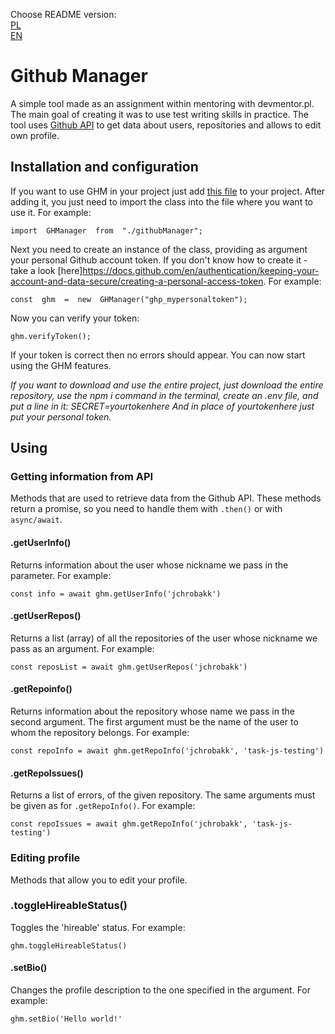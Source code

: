 Choose README version:\
[PL](https://github.com/jchrobakk/task-js-testing/blob/master/README.md)\
[EN](https://github.com/jchrobakk/task-js-testing/blob/master/README.en.md)

# Github Manager

A simple tool made as an assignment within mentoring with devmentor.pl. The main goal of creating it was to use test writing skills in practice. The tool uses [Github API](https://docs.github.com/en/rest) to get data about users, repositories and allows to edit own profile.

## Installation and configuration

If you want to use GHM in your project just add [this file](https://github.com/jchrobakk/task-js-testing/blob/master/src/githubManager.js) to your project. After adding it, you just need to import the class into the file where you want to use it. For example:

    import  GHManager  from  "./githubManager";

Next you need to create an instance of the class, providing as argument your personal Github account token. If you don't know how to create it - take a look [here]https://docs.github.com/en/authentication/keeping-your-account-and-data-secure/creating-a-personal-access-token. For example:

    const  ghm  =  new  GHManager("ghp_mypersonaltoken");

Now you can verify your token:

    ghm.verifyToken();

If your token is correct then no errors should appear. You can now start using the GHM features.

_If you want to download and use the entire project, just download the entire repository, use the npm i command in the terminal, create an .env file, and put a line in it:
SECRET=yourtokenhere
And in place of yourtokenhere just put your personal token._

## Using

### Getting information from API

Methods that are used to retrieve data from the Github API. These methods return a promise, so you need to handle them with `.then()` or with `async/await`.

#### .getUserInfo()

Returns information about the user whose nickname we pass in the parameter. For example:

    const info = await ghm.getUserInfo('jchrobakk')

#### .getUserRepos()

Returns a list (array) of all the repositories of the user whose nickname we pass as an argument. For example:

    const reposList = await ghm.getUserRepos('jchrobakk')

#### .getRepoinfo()

Returns information about the repository whose name we pass in the second argument. The first argument must be the name of the user to whom the repository belongs. For example:

    const repoInfo = await ghm.getRepoInfo('jchrobakk', 'task-js-testing')

#### .getRepoIssues()

Returns a list of errors, of the given repository. The same arguments must be given as for `.getRepoInfo()`. For example:

    const repoIssues = await ghm.getRepoInfo('jchrobakk', 'task-js-testing')

### Editing profile

Methods that allow you to edit your profile.

### .toggleHireableStatus()

Toggles the 'hireable' status. For example:

    ghm.toggleHireableStatus()

#### .setBio()

Changes the profile description to the one specified in the argument. For example:

    ghm.setBio('Hello world!'
